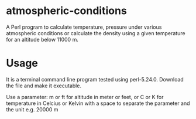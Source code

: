 # atmospheric-conditions
A Perl program to calculate temperature, pressure under various atmospheric conditions or calculate the density using a given temperature for an altitude below 11000 m.

# Usage
It is a terminal command line program tested using perl-5.24.0. Download the file and make it executable.

Use a parameter: m or ft for altitude in meter or feet, or C or K for temperature in Celcius or Kelvin with a space to separate the parameter and the unit e.g. 20000 m

